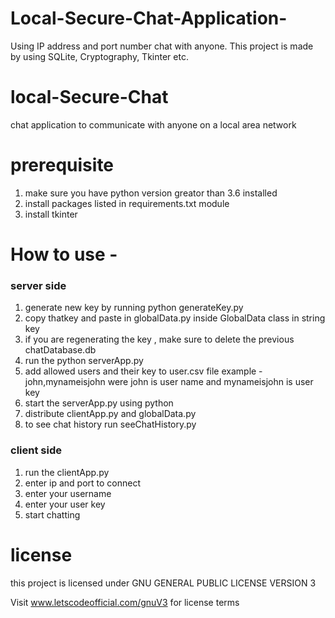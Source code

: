 # Local-Secure-Chat-Application-
Using IP address and port number chat with anyone. This project is made by using SQLite, Cryptography, Tkinter etc.
# local-Secure-Chat
chat application to communicate with anyone on a local area network


# prerequisite

1. make sure you have python version greator than 3.6 installed
2. install packages listed in requirements.txt module
3. install tkinter

# How to use - 

### server side
1. generate new key by running python generateKey.py
2. copy thatkey and paste in globalData.py inside GlobalData class in string key
3. if you are regenerating the key , make sure to delete the previous chatDatabase.db
4. run the python serverApp.py
5. add allowed users and their key to user.csv file
example - john,mynameisjohn were john is user name and mynameisjohn is user key
6. start the serverApp.py using python
7. distribute clientApp.py and globalData.py
8. to see chat history run seeChatHistory.py


### client side
1. run the clientApp.py
2. enter ip and port to connect
3. enter your username 
4. enter your user key
5. start chatting



# license
this project is licensed under GNU GENERAL PUBLIC LICENSE VERSION 3

Visit www.letscodeofficial.com/gnuV3 for license terms

